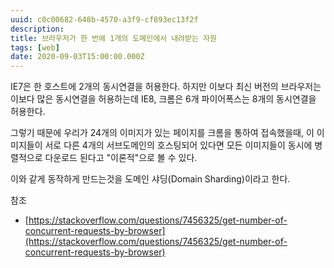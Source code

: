 ```yaml
---
uuid: c0c00682-648b-4570-a3f9-cf893ec13f2f
description: 
title: 브라우저가 한 번에 1개의 도메인에서 내려받는 자원
tags: [web]
date: 2020-09-03T15:00:00.000Z
---
```









IE7은 한 호스트에 2개의 동시연결을 허용한다. 하지만 이보다 최신 버전의 브라우저는 이보다 많은 동시연결을 허용하는데 IE8, 크롬은 6개 파이어폭스는 8개의 동시연결을 허용한다.

그렇기 때문에 우리가 24개의 이미지가 있는 페이지를 크롬을 통하여 접속했을때, 이 이미지들이 서로 다른 4개의 서브도메인의 호스팅되어 있다면 모든 이미지들이 동시에 병렬적으로 다운로드 된다고 "이론적"으로 볼 수 있다.

이와 같게 동작하게 만드는것을 도메인 샤딩(Domain Sharding)이라고 한다.

참조

- [https://stackoverflow.com/questions/7456325/get-number-of-concurrent-requests-by-browser](https://stackoverflow.com/questions/7456325/get-number-of-concurrent-requests-by-browser)
